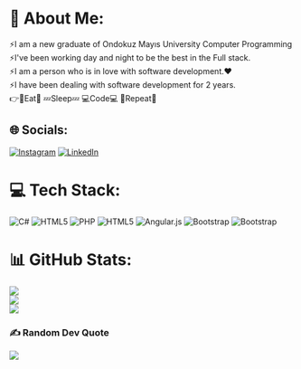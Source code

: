 # 💫 About Me:
⚡I am a new graduate of Ondokuz Mayıs University Computer Programming<br>⚡I've been working day and night to be the best in the Full stack.<br>⚡I am a person who is in love with software development.❤️<br>⚡I have been dealing with software development for 2 years.<br>👉🍕Eat🍕 💤Sleep💤 💻Code💻 🔁Repeat🔁


## 🌐 Socials:
[![Instagram](https://img.shields.io/badge/Instagram-%23E4405F.svg?logo=Instagram&logoColor=white)](https://instagram.com/rifathaciahmetoglu) [![LinkedIn](https://img.shields.io/badge/LinkedIn-%230077B5.svg?logo=linkedin&logoColor=white)](https://linkedin.com/in/rifathaciahmetoglu) 

# 💻 Tech Stack:
![C#](https://img.shields.io/badge/c%23-%23239120.svg?style=for-the-badge&logo=c-sharp&logoColor=white) ![HTML5](https://img.shields.io/badge/html5-%23E34F26.svg?style=for-the-badge&logo=html5&logoColor=white) ![PHP](https://img.shields.io/badge/php-%23777BB4.svg?style=for-the-badge&logo=php&logoColor=white) ![HTML5](https://img.shields.io/badge/html5-%23E34F26.svg?style=for-the-badge&logo=html5&logoColor=white) ![Angular.js](https://img.shields.io/badge/angular.js-%23E23237.svg?style=for-the-badge&logo=angularjs&logoColor=white) ![Bootstrap](https://img.shields.io/badge/bootstrap-%23563D7C.svg?style=for-the-badge&logo=bootstrap&logoColor=white) ![Bootstrap](https://img.shields.io/badge/bootstrap-%23563D7C.svg?style=for-the-badge&logo=bootstrap&logoColor=white)
# 📊 GitHub Stats:
![](https://github-readme-stats.vercel.app/api?username=rifathaciahmetoglu&theme=dark&hide_border=true&include_all_commits=false&count_private=true)<br/>
![](https://github-readme-streak-stats.herokuapp.com/?user=rifathaciahmetoglu&theme=dark&hide_border=true)<br/>
![](https://github-readme-stats.vercel.app/api/top-langs/?username=rifathaciahmetoglu&theme=dark&hide_border=true&include_all_commits=false&count_private=true&layout=compact)

### ✍️ Random Dev Quote
![](https://quotes-github-readme.vercel.app/api?type=horizontal&theme=radical)

<!-- Proudly created with GPRM ( https://gprm.itsvg.in ) -->
